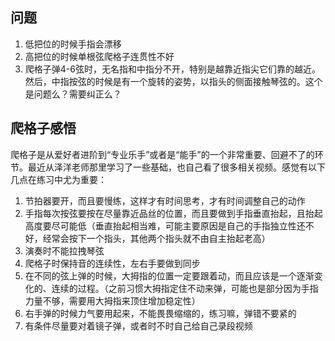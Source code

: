## 问题

1. 低把位的时候手指会漂移
1. 高把位的时候单根弦爬格子连贯性不好
1. 爬格子弹4-6弦时，无名指和中指分不开，特别是越靠近指尖它们靠的越近。然后，中指按弦的时候是有一个旋转的姿势，以指头的侧面接触琴弦的。这个是问题么？需要纠正么？

## 爬格子感悟

爬格子是从爱好者进阶到“专业乐手”或者是“能手”的一个非常重要、回避不了的环节。最近从泽洋老师那里学习了一些基础，也自己看了很多相关视频。感觉有以下几点在练习中尤为重要：

1. 节拍器要开，而且要慢练，这样才有时间思考，才有时间调整自己的动作
1. 手指每次按弦要按在尽量靠近品丝的位置，而且要做到手指垂直抬起，且抬起高度要尽可能低（垂直抬起相当难，可能主要原因是自己的手指独立性还不好，经常会按下一个指头，其他两个指头就不由自主抬起老高）
1. 演奏时不能拉拽琴弦
1. 爬格子时保持音的连续性，左右手要做到同步
1. 在不同的弦上弹的时候，大拇指的位置一定要跟着动，而且应该是一个逐渐变化的、连续的过程。（之前习惯大拇指定住不动来弹，可能也是部分因为手指力量不够，需要用大拇指来顶住增加稳定性）
1. 右手弹的时候力气要用起来，不能畏畏缩缩的，练习嘛，弹错不要紧的
1. 有条件尽量要对着镜子弹，或者时不时自己给自己录段视频